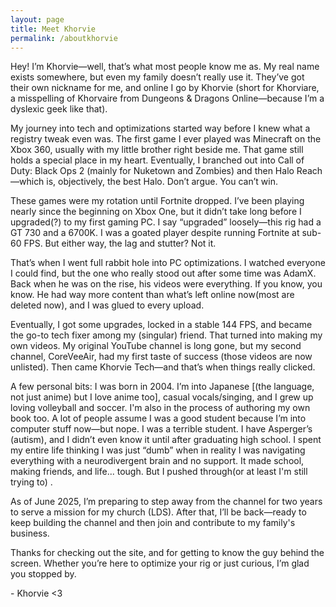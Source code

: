 ```yaml
---
layout: page
title: Meet Khorvie
permalink: /aboutkhorvie
---
```


<p>Hey! I’m Khorvie—well, that’s what most people know me as. My real name exists somewhere, but even my family doesn’t really use it. They’ve got their own nickname for me, and online I go by Khorvie (short for Khorviare, a misspelling of Khorvaire from Dungeons & Dragons Online—because I’m a dyslexic geek like that).

<p>My journey into tech and optimizations started way before I knew what a registry tweak even was. The first game I ever played was Minecraft on the Xbox 360, usually with my little brother right beside me. That game still holds a special place in my heart. Eventually, I branched out into Call of Duty: Black Ops 2 (mainly for Nuketown and Zombies) and then Halo Reach—which is, objectively, the best Halo. Don’t argue. You can’t win.</p>

<p>These games were my rotation until Fortnite dropped. I’ve been playing nearly since the beginning on Xbox One, but it didn’t take long before I upgraded(?) to my first gaming PC. I say “upgraded” loosely—this rig had a GT 730 and a 6700K. I was a goated player despite running Fortnite at sub-60 FPS. But either way, the lag and stutter? Not it.</p>

<p>That’s when I went full rabbit hole into PC optimizations. I watched everyone I could find, but the one who really stood out after some time was AdamX. Back when he was on the rise, his videos were everything. If you know, you know. He had way more content than what’s left online now(most are deleted now), and I was glued to every upload.</p>

<p>Eventually, I got some upgrades, locked in a stable 144 FPS, and became the go-to tech fixer among my (singular) friend. That turned into making my own videos. My original YouTube channel is long gone, but my second channel, CoreVeeAir, had my first taste of success (those videos are now unlisted). Then came Khorvie Tech—and that’s when things really clicked.</p>

<p>A few personal bits: I was born in 2004. I’m into Japanese [(the language, not just anime) but I love anime too], casual vocals/singing, and I grew up loving volleyball and soccer. I'm also in the process of authoring my own book too. A lot of people assume I was a good student because I’m into computer stuff now—but nope. I was a terrible student. I have Asperger’s (autism), and I didn’t even know it until after graduating high school. I spent my entire life thinking I was just “dumb” when in reality I was navigating everything with a neurodivergent brain and no support. It made school, making friends, and life... tough. But I pushed through(or at least I'm still trying to) .</p>

<p>As of June 2025, I’m preparing to step away from the channel for two years to serve a mission for my church (LDS). After that, I’ll be back—ready to keep building the channel and then join and contribute to my family's business.</p>

<p>Thanks for checking out the site, and for getting to know the guy behind the screen. Whether you’re here to optimize your rig or just curious, I’m glad you stopped by.</p>

<p> - Khorvie <3 </p>
